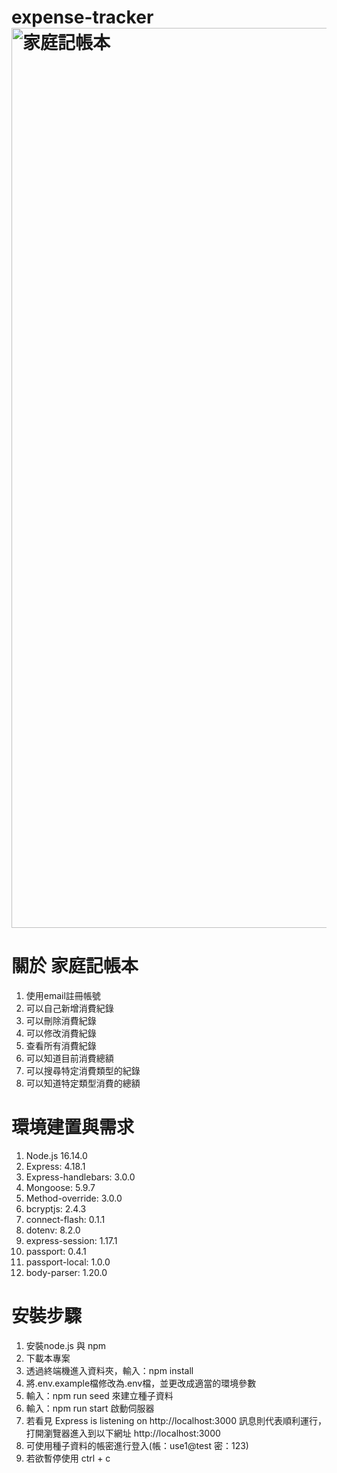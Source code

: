 # expense-tracker<img width="1440" alt="家庭記帳本" src="https://user-images.githubusercontent.com/98327436/175813070-1787576b-2d13-4ddd-a08b-186e4ea73721.png">

# 關於 家庭記帳本
1. 使用email註冊帳號
2. 可以自己新增消費紀錄
3. 可以刪除消費紀錄
4. 可以修改消費紀錄
5. 查看所有消費紀錄
6. 可以知道目前消費總額
7. 可以搜尋特定消費類型的紀錄
8. 可以知道特定類型消費的總額


# 環境建置與需求
1. Node.js 16.14.0
2. Express: 4.18.1
3. Express-handlebars: 3.0.0
4. Mongoose: 5.9.7
5. Method-override: 3.0.0
6. bcryptjs: 2.4.3
7. connect-flash: 0.1.1
8. dotenv: 8.2.0
9. express-session: 1.17.1
10. passport: 0.4.1
11. passport-local: 1.0.0
12. body-parser: 1.20.0

# 安裝步驟
1. 安裝node.js 與 npm
2. 下載本專案
3. 透過終端機進入資料夾，輸入：npm install
4. 將.env.example檔修改為.env檔，並更改成適當的環境參數
5. 輸入：npm run seed 來建立種子資料
6. 輸入：npm run start 啟動伺服器
7. 若看見 Express is listening on http://localhost:3000 訊息則代表順利運行，打開瀏覽器進入到以下網址 http://localhost:3000
8. 可使用種子資料的帳密進行登入(帳：use1@test  密：123)
9. 若欲暫停使用 ctrl + c
